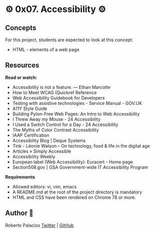 # :gear: 0x07. Accessibility :gear:

## Concepts

For this project, students are expected to look at this concept:

- HTML - elements of a web page

## Resources

**Read or watch:**

- Accessibility is not a feature. — Ethan Marcotte
- How to Meet WCAG (Quickref Reference
- Web Accessibility Guidebook for Developers
- Testing with assistive technologies - Service Manual - GOV.UK
- A11Y Style Guide
- Building Pylon-Free Web Pages: An Intro to Web Accessibility
- I Threw Away my Mouse - 24 Accessibility
- I Used a Switch Control for a Day - 24 Accessibility
- The Myths of Color Contrast Accessibility
- IAAP Certification
- Accessibility Blog | Deque Systems
- Tink - Léonie Watson – On technology, food & life in the digital age
- Articles » Simply Accessible
- Accessibility Weekly
- European label (Web Accessibility): Euracert - Home page
- Section508.gov | GSA Government-wide IT Accessibility Program

**Requirements**

- Allowed editors: vi, vim, emacs
- A README.md at the root of the project directory is mandatory
- HTML and CSS have been rendered on Chrome 78 or more.

## Author :book:

Roberto Palacios [Twitter](https://twitter.com/robpalacios11) | [GitHub](https://github.com/robpalacios1)
